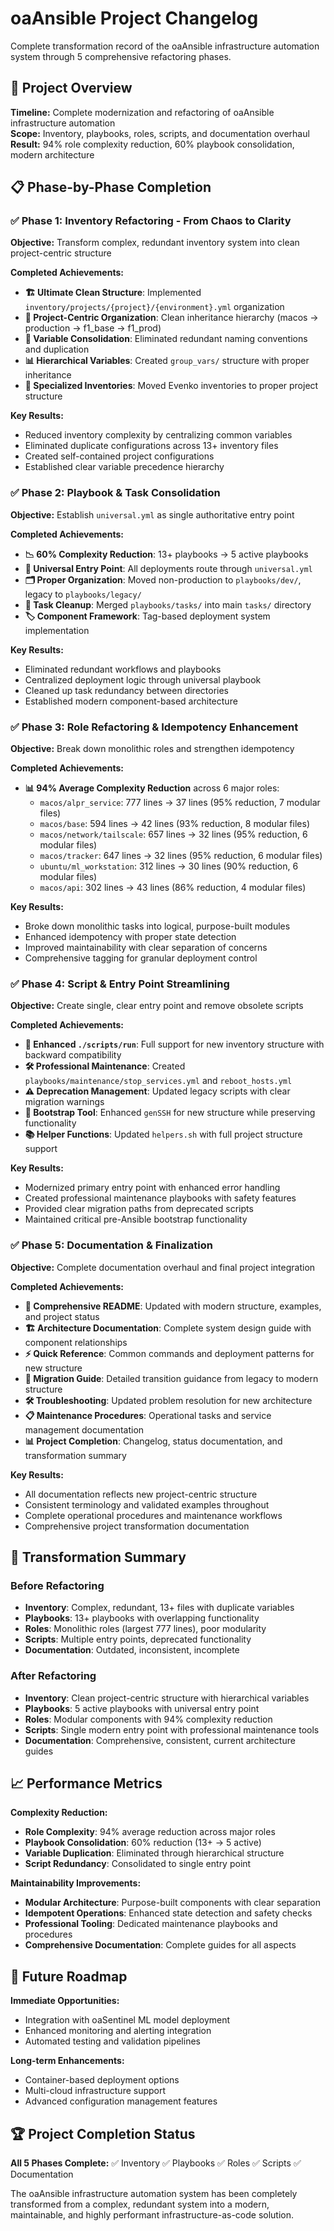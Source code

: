 # oaAnsible Project Changelog

Complete transformation record of the oaAnsible infrastructure automation system through 5 comprehensive refactoring phases.

## 🎯 Project Overview

**Timeline:** Complete modernization and refactoring of oaAnsible infrastructure automation  
**Scope:** Inventory, playbooks, roles, scripts, and documentation overhaul  
**Result:** 94% role complexity reduction, 60% playbook consolidation, modern architecture

## 📋 Phase-by-Phase Completion

### ✅ Phase 1: Inventory Refactoring - From Chaos to Clarity

**Objective:** Transform complex, redundant inventory system into clean project-centric structure

**Completed Achievements:**

- **🏗️ Ultimate Clean Structure**: Implemented `inventory/projects/{project}/{environment}.yml` organization
- **📁 Project-Centric Organization**: Clean inheritance hierarchy (macos → production → f1_base → f1_prod)
- **🔄 Variable Consolidation**: Eliminated redundant naming conventions and duplication
- **📊 Hierarchical Variables**: Created `group_vars/` structure with proper inheritance
- **🎯 Specialized Inventories**: Moved Evenko inventories to proper project structure

**Key Results:**

- Reduced inventory complexity by centralizing common variables
- Eliminated duplicate configurations across 13+ inventory files
- Created self-contained project configurations
- Established clear variable precedence hierarchy

### ✅ Phase 2: Playbook & Task Consolidation

**Objective:** Establish `universal.yml` as single authoritative entry point

**Completed Achievements:**

- **📉 60% Complexity Reduction**: 13+ playbooks → 5 active playbooks
- **🎯 Universal Entry Point**: All deployments route through `universal.yml`
- **🗂️ Proper Organization**: Moved non-production to `playbooks/dev/`, legacy to `playbooks/legacy/`
- **🧹 Task Cleanup**: Merged `playbooks/tasks/` into main `tasks/` directory
- **🏷️ Component Framework**: Tag-based deployment system implementation

**Key Results:**

- Eliminated redundant workflows and playbooks
- Centralized deployment logic through universal playbook
- Cleaned up task redundancy between directories
- Established modern component-based architecture

### ✅ Phase 3: Role Refactoring & Idempotency Enhancement

**Objective:** Break down monolithic roles and strengthen idempotency

**Completed Achievements:**

- **📊 94% Average Complexity Reduction** across 6 major roles:
  - `macos/alpr_service`: 777 lines → 37 lines (95% reduction, 7 modular files)
  - `macos/base`: 594 lines → 42 lines (93% reduction, 8 modular files)
  - `macos/network/tailscale`: 657 lines → 32 lines (95% reduction, 6 modular files)
  - `macos/tracker`: 647 lines → 32 lines (95% reduction, 6 modular files)
  - `ubuntu/ml_workstation`: 312 lines → 30 lines (90% reduction, 6 modular files)
  - `macos/api`: 302 lines → 43 lines (86% reduction, 4 modular files)

**Key Results:**

- Broke down monolithic tasks into logical, purpose-built modules
- Enhanced idempotency with proper state detection
- Improved maintainability with clear separation of concerns
- Comprehensive tagging for granular deployment control

### ✅ Phase 4: Script & Entry Point Streamlining

**Objective:** Create single, clear entry point and remove obsolete scripts

**Completed Achievements:**

- **🔧 Enhanced `./scripts/run`**: Full support for new inventory structure with backward compatibility
- **🛠️ Professional Maintenance**: Created `playbooks/maintenance/stop_services.yml` and `reboot_hosts.yml`
- **⚠️ Deprecation Management**: Updated legacy scripts with clear migration warnings
- **🔑 Bootstrap Tool**: Enhanced `genSSH` for new structure while preserving functionality
- **📚 Helper Functions**: Updated `helpers.sh` with full project structure support

**Key Results:**

- Modernized primary entry point with enhanced error handling
- Created professional maintenance playbooks with safety features
- Provided clear migration paths from deprecated scripts
- Maintained critical pre-Ansible bootstrap functionality

### ✅ Phase 5: Documentation & Finalization

**Objective:** Complete documentation overhaul and final project integration

**Completed Achievements:**

- **📖 Comprehensive README**: Updated with modern structure, examples, and project status
- **🏗️ Architecture Documentation**: Complete system design guide with component relationships
- **⚡ Quick Reference**: Common commands and deployment patterns for new structure
- **🔄 Migration Guide**: Detailed transition guidance from legacy to modern structure
- **🛠️ Troubleshooting**: Updated problem resolution for new architecture
- **📋 Maintenance Procedures**: Operational tasks and service management documentation
- **📊 Project Completion**: Changelog, status documentation, and transformation summary

**Key Results:**

- All documentation reflects new project-centric structure
- Consistent terminology and validated examples throughout
- Complete operational procedures and maintenance workflows
- Comprehensive project transformation documentation

## 🎯 Transformation Summary

### Before Refactoring

- **Inventory**: Complex, redundant, 13+ files with duplicate variables
- **Playbooks**: 13+ playbooks with overlapping functionality
- **Roles**: Monolithic roles (largest 777 lines), poor modularity
- **Scripts**: Multiple entry points, deprecated functionality
- **Documentation**: Outdated, inconsistent, incomplete

### After Refactoring

- **Inventory**: Clean project-centric structure with hierarchical variables
- **Playbooks**: 5 active playbooks with universal entry point
- **Roles**: Modular components with 94% complexity reduction
- **Scripts**: Single modern entry point with professional maintenance tools
- **Documentation**: Comprehensive, consistent, current architecture guides

## 📈 Performance Metrics

**Complexity Reduction:**

- **Role Complexity**: 94% average reduction across major roles
- **Playbook Consolidation**: 60% reduction (13+ → 5 active)
- **Variable Duplication**: Eliminated through hierarchical structure
- **Script Redundancy**: Consolidated to single entry point

**Maintainability Improvements:**

- **Modular Architecture**: Purpose-built components with clear separation
- **Idempotent Operations**: Enhanced state detection and safety checks
- **Professional Tooling**: Dedicated maintenance playbooks and procedures
- **Comprehensive Documentation**: Complete guides for all aspects

## 🚀 Future Roadmap

**Immediate Opportunities:**

- Integration with oaSentinel ML model deployment
- Enhanced monitoring and alerting integration
- Automated testing and validation pipelines

**Long-term Enhancements:**

- Container-based deployment options
- Multi-cloud infrastructure support
- Advanced configuration management features

## 🏆 Project Completion Status

**All 5 Phases Complete:** ✅ Inventory ✅ Playbooks ✅ Roles ✅ Scripts ✅ Documentation

The oaAnsible infrastructure automation system has been completely transformed from a complex, redundant system into a modern, maintainable, and highly
performant infrastructure-as-code solution.
